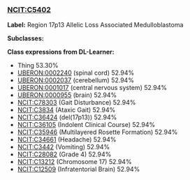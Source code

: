 
### [NCIT:C5402](http://purl.obolibrary.org/obo/NCIT_C5402)
**Label:** Region 17p13 Allelic Loss Associated Medulloblastoma

**Subclasses:** 

**Class expressions from DL-Learner:**

- Thing 53.30%
- [UBERON:0002240](http://purl.obolibrary.org/obo/UBERON_0002240) (spinal cord) 52.94%
- [UBERON:0002037](http://purl.obolibrary.org/obo/UBERON_0002037) (cerebellum) 52.94%
- [UBERON:0001017](http://purl.obolibrary.org/obo/UBERON_0001017) (central nervous system) 52.94%
- [UBERON:0000955](http://purl.obolibrary.org/obo/UBERON_0000955) (brain) 52.94%
- [NCIT:C78303](http://purl.obolibrary.org/obo/NCIT_C78303) (Gait Disturbance) 52.94%
- [NCIT:C3834](http://purl.obolibrary.org/obo/NCIT_C3834) (Ataxic Gait) 52.94%
- [NCIT:C36424](http://purl.obolibrary.org/obo/NCIT_C36424) (del(17p13)) 52.94%
- [NCIT:C36105](http://purl.obolibrary.org/obo/NCIT_C36105) (Indolent Clinical Course) 52.94%
- [NCIT:C35946](http://purl.obolibrary.org/obo/NCIT_C35946) (Multilayered Rosette Formation) 52.94%
- [NCIT:C34661](http://purl.obolibrary.org/obo/NCIT_C34661) (Headache) 52.94%
- [NCIT:C3442](http://purl.obolibrary.org/obo/NCIT_C3442) (Vomiting) 52.94%
- [NCIT:C28082](http://purl.obolibrary.org/obo/NCIT_C28082) (Grade 4) 52.94%
- [NCIT:C13212](http://purl.obolibrary.org/obo/NCIT_C13212) (Chromosome 17) 52.94%
- [NCIT:C12509](http://purl.obolibrary.org/obo/NCIT_C12509) (Infratentorial Brain) 52.94%


